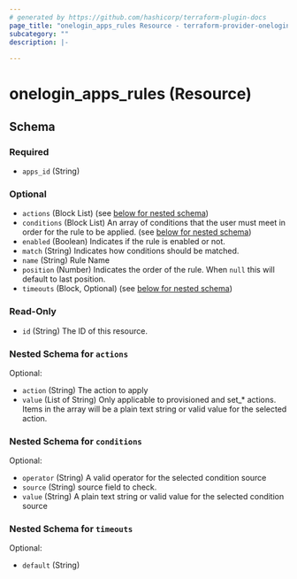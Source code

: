 ```yaml
---
# generated by https://github.com/hashicorp/terraform-plugin-docs
page_title: "onelogin_apps_rules Resource - terraform-provider-onelogin"
subcategory: ""
description: |-
  
---
```


# onelogin_apps_rules (Resource)





<!-- schema generated by tfplugindocs -->
## Schema

### Required

- `apps_id` (String)

### Optional

- `actions` (Block List) (see [below for nested schema](#nestedblock--actions))
- `conditions` (Block List) An array of conditions that the user must meet in order for the rule to be applied. (see [below for nested schema](#nestedblock--conditions))
- `enabled` (Boolean) Indicates if the rule is enabled or not.
- `match` (String) Indicates how conditions should be matched.
- `name` (String) Rule Name
- `position` (Number) Indicates the order of the rule. When `null` this will default to last position.
- `timeouts` (Block, Optional) (see [below for nested schema](#nestedblock--timeouts))

### Read-Only

- `id` (String) The ID of this resource.

<a id="nestedblock--actions"></a>
### Nested Schema for `actions`

Optional:

- `action` (String) The action to apply
- `value` (List of String) Only applicable to provisioned and set_* actions. Items in the array will be a plain text string or valid value for the selected action.


<a id="nestedblock--conditions"></a>
### Nested Schema for `conditions`

Optional:

- `operator` (String) A valid operator for the selected condition source
- `source` (String) source field to check.
- `value` (String) A plain text string or valid value for the selected  condition source


<a id="nestedblock--timeouts"></a>
### Nested Schema for `timeouts`

Optional:

- `default` (String)


